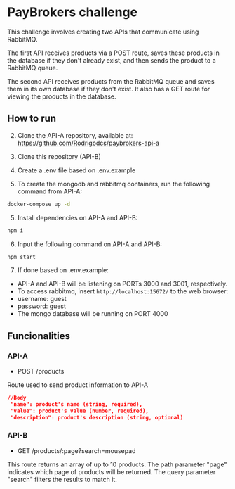 # PayBrokers challenge

This challenge involves creating two APIs that communicate using RabbitMQ.

The first API receives products via a POST route, saves these products in the database if they don't already exist, and then sends the product to a RabbitMQ queue.

The second API receives products from the RabbitMQ queue and saves them in its own database if they don't exist. It also has a GET route for viewing the products in the database.

## How to run

2. Clone the API-A repository, available at: https://github.com/Rodrigodcs/paybrokers-api-a

1. Clone this repository (API-B)

3. Create a .env file based on .env.example

4. To create the mongodb and rabbitmq containers, run the following command from API-A:
```bash
docker-compose up -d
```

5. Install dependencies on API-A and API-B:
```bash
npm i
```

6. Input the following command on API-A and API-B:
```bash
npm start
```
7. If done based on .env.example:
 - API-A and API-B will be listening on PORTs 3000 and 3001, respectively.
 - To access rabbitmq, insert `http://localhost:15672/` to the web browser:
  - username: guest 
  - password: guest
 - The mongo database will be running on PORT 4000

## Funcionalities

### API-A
 - POST /products

 Route used to send product information to API-A

 ```json
//Body
  "name": product's name (string, required),
  "value": product's value (number, required),
  "description": product's description (string, optional)
```

### API-B
 - GET /products/:page?search=mousepad

This route returns an array of up to 10 products.
The path parameter "page" indicates which page of products will be returned.
The query parameter "search" filters the results to match it.
